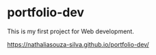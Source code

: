 # portfolio-dev
This is my first project for Web development. 

https://nathaliasouza-silva.github.io/portfolio-dev/
